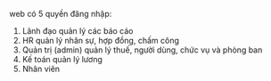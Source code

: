 web có 5 quyền đăng nhập:
1. Lãnh đạo quản lý các báo cáo
2. HR quản lý nhân sự, hợp đồng, chấm công
3. Quản trị (admin) quản lý thuế, người dùng, chức vụ và phòng ban
4. Kế toán quản lý lương
5. Nhân viên 

